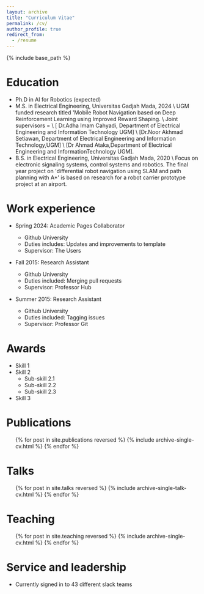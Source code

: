 ```yaml
---
layout: archive
title: "Curriculum Vitae"
permalink: /cv/
author_profile: true
redirect_from:
  - /resume
---
```


{% include base_path %}

Education
======
* Ph.D in AI for Robotics (expected)
* M.S. in Electrical Engineering, Universitas Gadjah Mada, 2024 \\
UGM funded research titled 'Mobile Robot Navigation based on Deep Reinforcement Learning using Improved Reward Shaping. \\
Joint supervisors = \\ 
[ Dr.Adha Imam Cahyadi, Department of Electrical Engineering and Information Technology UGM] \\ 
[Dr.Noor Akhmad
Setiawan, Department of Electrical Engineering and Information Technology,UGM] \\ 
[Dr Ahmad Ataka,Department of Electrical Engineering and InformationTechnology UGM].
* B.S. in Electrical Engineering, Universitas Gadjah Mada, 2020 \\
Focus on electronic signaling systems, control systems and robotics.
The final year project on 'differential robot navigation using SLAM and path planning with A*' is based on research for a robot carrier
prototype project at an airport.

Work experience
======
* Spring 2024: Academic Pages Collaborator
  * Github University
  * Duties includes: Updates and improvements to template
  * Supervisor: The Users

* Fall 2015: Research Assistant
  * Github University
  * Duties included: Merging pull requests
  * Supervisor: Professor Hub

* Summer 2015: Research Assistant
  * Github University
  * Duties included: Tagging issues
  * Supervisor: Professor Git
  
Awards
======
* Skill 1
* Skill 2
  * Sub-skill 2.1
  * Sub-skill 2.2
  * Sub-skill 2.3
* Skill 3

Publications
======
  <ul>{% for post in site.publications reversed %}
    {% include archive-single-cv.html %}
  {% endfor %}</ul>
  
Talks
======
  <ul>{% for post in site.talks reversed %}
    {% include archive-single-talk-cv.html  %}
  {% endfor %}</ul>
  
Teaching
======
  <ul>{% for post in site.teaching reversed %}
    {% include archive-single-cv.html %}
  {% endfor %}</ul>
  
Service and leadership
======
* Currently signed in to 43 different slack teams
